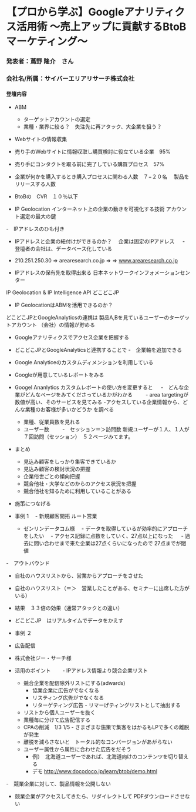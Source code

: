# 【プロから学ぶ】Googleアナリティクス活用術 ～売上アップに貢献するBtoBマーケティング～

### 発表者：蔦野 隆介　さん

### 会社名/所属：サイバーエリアリサーチ株式会社
#### 登壇内容

- ABM
  - ターゲットアカウントの選定
  - 業種・業界に絞る？　失注先に再アタック、大企業を狙う？

- Webサイトの情報収集
 - 売り手のWebサイトに情報収取し購買検討に役立ている企業　95%
 - 売り手にコンタクトを取る前に完了している購買プロセス　57%
 - 企業が何かを購入するとき購入プロセスに関わる人数　７−２０名
 　製品をリリースする人数

- BtoBの　CVR　１０％以下

- IP Geolocation
インターネット上の企業の動きを可視化する技術
アカウント選定の最大の鍵

-　IPアドレスのひも付き

- IPアドレスと企業の紐付けができるのか？
　企業は固定のIPアドレス
　 - 登壇者の会社は、データベース化している

- 210.251.250.30 => arearesearch.co.jp =>
  => www.arearesearch.co.jp

- IPアドレスの保有先を取得出来る
日本ネットワークインフォメーションセンター

IP Geolocation & IP Intelligence API
どこどこJP

- IP GeolocationはABMを活用できるのか？

どこどこJPとGoogleAnalyticsの連携は
製品A,Bを見ているユーザーのターゲットアカウント
（会社）の情報が貯める

- Googleアナリティクスでアクセス企業を把握する
 - どこどこJPとGoogleAnalyticsと連携することで
  -　企業軸を追加できる

- Google Analyticeのカスタムディメンションを利用している
 - Googleが用意しているレポートをみる
  - Googel Ananlytics カスタムレポートの使い方を変更すると
  　 -　どんな企業がどんなページをみてくださっているかがわかる
  　　  - area targetingが数値が高い、そのサービスを見てみる
    -アクセスしている企業情報から、どんな業種のお客様が多いかどうか
を調べる
    - 業種、従業員数を見れる
    - ユーザー数　
    　 -　セッション＝＞訪問数
    新規ユーザーが１人、１人が７回訪問（セッション）　５２ページみてます。

- まとめ
  - 見込み顧客をしっかり集客できているか
  - 見込み顧客の検討状況の把握
  - 企業俗世ごとの傾向把握
  - 競合他社・大学などのからのアクセス状況を把握
   - 競合他社を知るために利用していることがある

- 施策につなげる
 - 事例 1
  　- 新規顧客開拓 ルート営業
     - ゼンリンデータコム様
     　- データを取得しているが効率的にアプローチをしたい
     　- アクセス記録に点数をしていく、27点以上になった
     　  - 過去に問い合わせまで来た企業は27点くらいになったので
          27点までが閾値

-　アウトバウンド
 - 自社のハウスリストから、営業からアプローチをさせた
  - 自社のハウスリスト（＝＞　営業したことがある、セミナーに出席した方がいる）
  - 結果　３３倍の効果（通常アタックとの違い）

- どこどこJP　はリアルタイムでデータをかえす

- 事例 ２
 - 広告配信
  - 株式会社ジー・サーチ様
   - 活用のポイント　
   　- IPアドレス情報より競合企業リスト
      - 競合企業を配信除外リストにする(adwards)
        - 協業企業に広告がでなくなる
        - リスティング広告がでなくなる
        - リターゲティング広告
    - リマーげティングリストとして抽出する
     - リストから個人ユーザーを抜く
      - 業種毎に分けて広告配信する
       - CPAの削減　1/3 1/5
    - さまざまな施策で集客をはかるもLPで多くの離脱が発生
     - 離脱を減らさないと　トータル的なコンバージョンがあがらない
     - ユーザー属性から属性に合わせた広告をだそう
       - 例）　北海道ユーザーであれば、北海道向けのコンテンツを切り替える
       - デモ
       http://www.docodoco.jp/learn/btob/demo.html

-　競業企業に対して、製品情報を公開しない
 - 競業企業がアクセスしてきたら、リダイレクトして PDFダウンロードさせない
